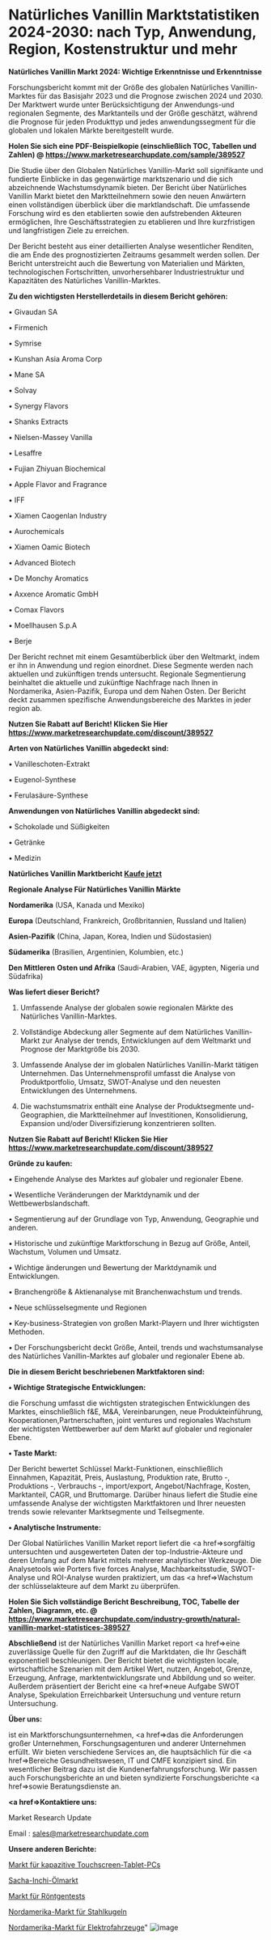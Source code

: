 # Natürliches Vanillin Marktstatistiken 2024-2030: nach Typ, Anwendung, Region, Kostenstruktur und mehr

<strong>Natürliches Vanillin Markt 2024: Wichtige Erkenntnisse und Erkenntnisse</strong>

Forschungsbericht kommt mit der Größe des globalen Natürliches Vanillin-Marktes für das Basisjahr 2023 und die Prognose zwischen 2024 und 2030. Der Marktwert wurde unter Berücksichtigung der Anwendungs-und regionalen Segmente, des Marktanteils und der Größe geschätzt, während die Prognose für jeden Produkttyp und jedes anwendungssegment für die globalen und lokalen Märkte bereitgestellt wurde.

<strong>Holen Sie sich eine PDF-Beispielkopie (einschließlich TOC, Tabellen und Zahlen) @
</strong><strong><a href=https://www.marketresearchupdate.com/sample/389527><strong>https://www.marketresearchupdate.com/sample/389527</u></font></a></strong></strong>

Die Studie über den Globalen Natürliches Vanillin-Markt soll signifikante und fundierte Einblicke in das gegenwärtige marktszenario und die sich abzeichnende Wachstumsdynamik bieten. Der Bericht über Natürliches Vanillin Markt bietet den Marktteilnehmern sowie den neuen Anwärtern einen vollständigen überblick über die marktlandschaft. Die umfassende Forschung wird es den etablierten sowie den aufstrebenden Akteuren ermöglichen, Ihre Geschäftsstrategien zu etablieren und Ihre kurzfristigen und langfristigen Ziele zu erreichen.

Der Bericht besteht aus einer detaillierten Analyse wesentlicher Renditen, die am Ende des prognostizierten Zeitraums gesammelt werden sollen. Der Bericht unterstreicht auch die Bewertung von Materialien und Märkten, technologischen Fortschritten, unvorhersehbarer Industriestruktur und Kapazitäten des Natürliches Vanillin-Marktes.

<strong>Zu den wichtigsten Herstellerdetails in diesem Bericht gehören:</strong>

• Givaudan SA

• Firmenich

• Symrise

• Kunshan Asia Aroma Corp

• Mane SA

• Solvay

• Synergy Flavors

• Shanks Extracts

• Nielsen-Massey Vanilla

• Lesaffre

• Fujian Zhiyuan Biochemical

• Apple Flavor and Fragrance

• IFF

• Xiamen Caogenlan Industry

• Aurochemicals

• Xiamen Oamic Biotech

• Advanced Biotech

• De Monchy Aromatics

• Axxence Aromatic GmbH

• Comax Flavors

• Moellhausen S.p.A

• Berje

Der Bericht rechnet mit einem Gesamtüberblick über den Weltmarkt, indem er ihn in Anwendung und region einordnet. Diese Segmente werden nach aktuellen und zukünftigen trends untersucht. Regionale Segmentierung beinhaltet die aktuelle und zukünftige Nachfrage nach Ihnen in Nordamerika, Asien-Pazifik, Europa und dem Nahen Osten. Der Bericht deckt zusammen spezifische Anwendungsbereiche des Marktes in jeder region ab.

<strong>Nutzen Sie Rabatt auf Bericht! Klicken Sie Hier
</strong><strong><a href=https://www.marketresearchupdate.com/discount/389527>https://www.marketresearchupdate.com/discount/389527</b></u></font></strong></a>

<strong>Arten von Natürliches Vanillin abgedeckt sind:</strong>

• Vanilleschoten-Extrakt

• Eugenol-Synthese

• Ferulasäure-Synthese

<strong>Anwendungen von Natürliches Vanillin abgedeckt sind:</strong>

• Schokolade und Süßigkeiten

• Getränke

• Medizin

<strong>Natürliches Vanillin Marktbericht <a href=https://www.marketresearchupdate.com/buynow/389527>Kaufe jetzt</a></strong>

<strong>Regionale Analyse Für Natürliches Vanillin Märkte</strong>

<strong>Nordamerika</strong> (USA, Kanada und Mexiko)

<strong>Europa</strong> (Deutschland, Frankreich, Großbritannien, Russland und Italien)

<strong>Asien-Pazifik</strong> (China, Japan, Korea, Indien und Südostasien)

<strong>Südamerika</strong> (Brasilien, Argentinien, Kolumbien, etc.)

<strong>Den Mittleren</strong> <strong>Osten und Afrika</strong> (Saudi-Arabien, VAE, ägypten, Nigeria und Südafrika)

<strong>Was liefert dieser Bericht?</strong>

1. Umfassende Analyse der globalen sowie regionalen Märkte des Natürliches Vanillin-Marktes.

2. Vollständige Abdeckung aller Segmente auf dem Natürliches Vanillin-Markt zur Analyse der trends, Entwicklungen auf dem Weltmarkt und Prognose der Marktgröße bis 2030.

3. Umfassende Analyse der im globalen Natürliches Vanillin-Markt tätigen Unternehmen. Das Unternehmensprofil umfasst die Analyse von Produktportfolio, Umsatz, SWOT-Analyse und den neuesten Entwicklungen des Unternehmens.

4. Die wachstumsmatrix enthält eine Analyse der Produktsegmente und-Geographien, die Marktteilnehmer auf Investitionen, Konsolidierung, Expansion und/oder Diversifizierung konzentrieren sollten.

<strong>Nutzen Sie Rabatt auf Bericht! Klicken Sie Hier
</strong><strong><a href=https://www.marketresearchupdate.com/discount/389527>https://www.marketresearchupdate.com/discount/389527</b></u></font></strong></a>

<strong>Gründe zu kaufen:</strong>

• Eingehende Analyse des Marktes auf globaler und regionaler Ebene.

• Wesentliche Veränderungen der Marktdynamik und der Wettbewerbslandschaft.

• Segmentierung auf der Grundlage von Typ, Anwendung, Geographie und anderen.

• Historische und zukünftige Marktforschung in Bezug auf Größe, Anteil, Wachstum, Volumen und Umsatz.

• Wichtige änderungen und Bewertung der Marktdynamik und Entwicklungen.

• Branchengröße &amp; Aktienanalyse mit Branchenwachstum und trends.

• Neue schlüsselsegmente und Regionen

• Key-business-Strategien von großen Markt-Playern und Ihrer wichtigsten Methoden.

• Der Forschungsbericht deckt Größe, Anteil, trends und wachstumsanalyse des Natürliches Vanillin-Marktes auf globaler und regionaler Ebene ab.

<strong>Die in diesem Bericht beschriebenen Marktfaktoren sind:</strong>

<strong>• Wichtige Strategische Entwicklungen:</strong>

die Forschung umfasst die wichtigsten strategischen Entwicklungen des Marktes, einschließlich f&amp;E, M&amp;A, Vereinbarungen, neue Produkteinführung, Kooperationen,Partnerschaften, joint ventures und regionales Wachstum der wichtigsten Wettbewerber auf dem Markt auf globaler und regionaler Ebene.

<strong>• Taste Markt:</strong>

Der Bericht bewertet Schlüssel Markt-Funktionen, einschließlich Einnahmen, Kapazität, Preis, Auslastung, Produktion rate, Brutto -, Produktions -, Verbrauchs -, import/export, Angebot/Nachfrage, Kosten, Marktanteil, CAGR, und Bruttomarge. Darüber hinaus liefert die Studie eine umfassende Analyse der wichtigsten Marktfaktoren und Ihrer neuesten trends sowie relevanter Marktsegmente und Teilsegmente.

<strong>• Analytische Instrumente:</strong>

Der Global Natürliches Vanillin Market report liefert die <a href=>sorgf</a>ältig untersuchten und ausgewerteten Daten der top-Industrie-Akteure und deren Umfang auf dem Markt mittels mehrerer analytischer Werkzeuge. Die Analysetools wie Porters five forces Analyse, Machbarkeitsstudie, SWOT-Analyse und ROI-Analyse wurden praktiziert, um das <a href=>Wachstum</a> der schlüsselakteure auf dem Markt zu überprüfen.

<strong>Holen Sie Sich vollständige Bericht Beschreibung, TOC, Tabelle der Zahlen, Diagramm, etc. @ </strong><strong><a href=https://www.marketresearchupdate.com/industry-growth/natural-vanillin-market-statistices-389527>https://www.marketresearchupdate.com/industry-growth/natural-vanillin-market-statistices-389527</a></font></strong>

<strong>Abschließend</strong> ist der Natürliches Vanillin Market report <a href=>eine</a> zuverlässige Quelle für den Zugriff auf die Marktdaten, die Ihr Geschäft exponentiell beschleunigen. Der Bericht bietet die wichtigsten locale, wirtschaftliche Szenarien mit dem Artikel Wert, nutzen, Angebot, Grenze, Erzeugung, Anfrage, marktentwicklungsrate und Abbildung und so weiter. Außerdem präsentiert der Bericht eine <a href=>neue</a> Aufgabe SWOT Analyse, Spekulation Erreichbarkeit Untersuchung und venture return Untersuchung.

<strong>Über uns:</strong>

 ist ein Marktforschungsunternehmen, <a href=>das</a> die Anforderungen großer Unternehmen, Forschungsagenturen und anderer Unternehmen erfüllt. Wir bieten verschiedene Services an, die hauptsächlich für die <a href=>Bereiche</a> Gesundheitswesen, IT und CMFE konzipiert sind. Ein wesentlicher Beitrag dazu ist die Kundenerfahrungsforschung. Wir passen auch Forschungsberichte an und bieten syndizierte Forschungsberichte <a href=>sowie</a> Beratungsdienste an.

<strong><a href=>Kontaktiere uns:</a></strong>

Market Research Update

Email : sales@marketresearchupdate.com

<strong>Unsere anderen Berichte:</strong>

<a href=https://www.linkedin.com/pulse/capacitive-touch-screen-tablet-pc-market-size>Markt für kapazitive Touchscreen-Tablet-PCs</a>

<a href=https://www.linkedin.com/pulse/sacha-inchi-oil-market-sizing-up-anticipating>Sacha-Inchi-Ölmarkt</a>

<a href=https://www.linkedin.com/pulse/radiographic-testing-market-size-emerging-trends>Markt für Röntgentests</a>

<a href=https://www.linkedin.com/pulse/north-america-steel-ball-market-2023-top-key-players-types>Nordamerika-Markt für Stahlkugeln</a>

<a href=https://www.linkedin.com/pulse/north-america-electrical-cad-market-2023-2030>Nordamerika-Markt für Elektrofahrzeuge</a>"
![image](https://github.com/user-attachments/assets/8682a26d-0246-4c40-a0b1-c04e19d66798)
